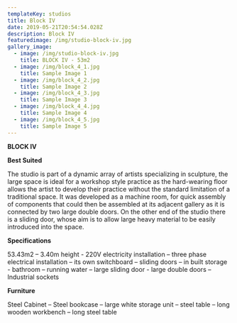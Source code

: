 ```yaml
---
templateKey: studios
title: Block IV
date: 2019-05-21T20:54:54.028Z
description: Block IV
featuredimage: /img/studio-block-iv.jpg
gallery_image:
  - image: /img/studio-block-iv.jpg
    title: BLOCK IV - 53m2
  - image: /img/block_4_1.jpg
    title: Sample Image 1
  - image: /img/block_4_2.jpg
    title: Sample Image 2
  - image: /img/block_4_3.jpg
    title: Sample Image 3
  - image: /img/block_4_4.jpg
    title: Sample Image 4
  - image: /img/block_4_5.jpg
    title: Sample Image 5
---
```

**BLOCK IV**

**Best Suited** 

The studio is part of a dynamic array of artists specializing in sculpture, the large space is ideal for a workshop style practice as the hard-wearing floor allows the artist to develop their practice without the standard limitation of a traditional space.  It was developed as a machine room, for quick assembly of components that could then be assembled at its adjacent gallery as it is connected by two large double doors.  On the other end of the studio there is a sliding door, whose aim is to allow large heavy material to be easily introduced into the space.

**Specifications**

53.43m2 – 3.40m height - 220V electricity installation – three phase electrical installation – its own switchboard – sliding doors – in built storage - bathroom – running water – large sliding door -  large double doors – Industrial sockets

**Furniture**

Steel Cabinet – Steel bookcase – large white storage unit – steel table – long wooden workbench – long steel table
